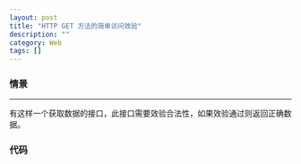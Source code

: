 ```yaml
---
layout: post
title: "HTTP GET 方法的简单访问效验"
description: ""
category: Web
tags: []
---
```


### 情景 ###
****
有这样一个获取数据的接口，此接口需要效验合法性，如果效验通过则返回正确数据。
### 代码 ###
